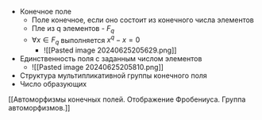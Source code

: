 - Конечное поле
	- Поле конечное, если оно состоит из конечного числа элементов
	- Пле из q элементов - $F_q$
	- $\forall x\in F_q$ выполняется $x^q-x=0$
		- ![[Pasted image 20240625205629.png]]
- Единственность поля с заданным числом элементов
	- ![[Pasted image 20240625205810.png]]
- Структура мультипликативной группы конечного поля
- Число образующих

[[Автоморфизмы конечных полей. Отображение Фробениуса. Группа автоморфизмов.]]